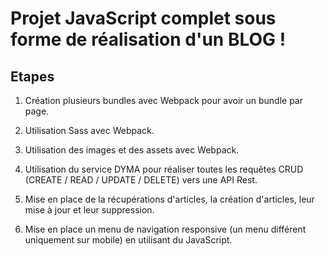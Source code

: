 

# Projet JavaScript complet sous forme de réalisation d'un BLOG !
## Etapes

1) Création plusieurs bundles avec Webpack pour avoir un bundle par page.

2) Utilisation Sass avec Webpack.

3) Utilisation des images et des assets avec Webpack.

4) Utilisation du service DYMA pour réaliser toutes les requêtes CRUD (CREATE / READ / UPDATE / DELETE) vers une API Rest.

5) Mise en place de la récupérations d'articles, la création d'articles, leur mise à jour et leur suppression.

6) Mise en place un menu de navigation responsive (un menu différent uniquement sur mobile) en utilisant du JavaScript.

